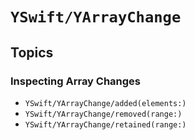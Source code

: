 # ``YSwift/YArrayChange``

## Topics

### Inspecting Array Changes

- ``YSwift/YArrayChange/added(elements:)``
- ``YSwift/YArrayChange/removed(range:)``
- ``YSwift/YArrayChange/retained(range:)``

